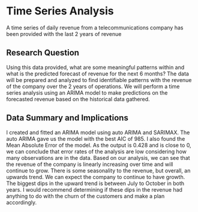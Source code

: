 # Time Series Analysis
A time series of daily revenue from a telecommunications company has been provided with the last 2 years of revenue

## Research Question

Using this data provided, what are some meaningful patterns within and what is the predicted forecast of revenue for the next 6 months? The data will be prepared and analyzed to find identifiable patterns with the revenue of the company over the 2 years of operations. We will perform a time series analysis using an ARIMA model to make predictions on the forecasted revenue based on the historical data gathered.

## Data Summary and Implications

I created and fitted an ARIMA model using auto ARIMA and SARIMAX. The auto ARIMA gave us the model with the best AIC of 985. I also found the Mean Absolute Error of the model. As the output is 0.428 and is close to 0, we can conclude that error rates of the analysis are low considering how many observations are in the data. Based on our analysis, we can see that the revenue of the company is linearly increasing over time and will continue to grow. There is some seasonality to the revenue, but overall, an upwards trend. We can expect the company to continue to have growth. The biggest dips in the upward trend is between July to October in both years. I would recommend determining if these dips in the revenue had anything to do with the churn of the customers and make a plan accordingly.
